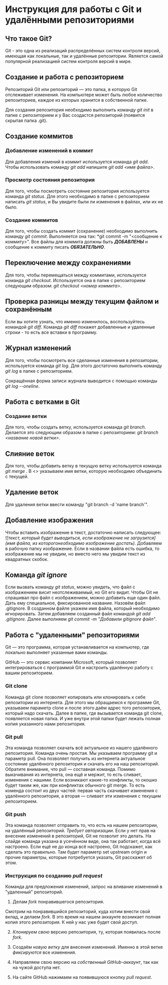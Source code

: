 # Инструкция для работы с Git и удалёнными репозиториями

## Что такое Git?
Git - это одна из реализаций распределённых систем контроля версий, имеющая как локальные, так и удалённые репозитории. Является самой популярной реализацией систем контроля версий в мире.
## Создание и работа с репозиторием
Репозиторий Git или репозиторий — это папка, в которую Git отслеживает изменения. На компьютере может быть любое количество репозиториев, каждое из которых хранится в собственной папке.

Для создания репозитория необходимо выполнить команду *git init*  в папке с репозиторием и у Вас создаcтся репозиторий (появится скрытая папка .git).

## Создание коммитов

### Добавление изменений в коммит
Для добавления измений в коммит используется команда *git add*. Чтобы использовать команду *git add* напишите *git add <имя файла>*.

### Просмотр состояния репозитория
Для того, чтобы посмотреть состояние репозитория используется команда *git status*. Для этого необходимо в папке с репозиторием написать *git status*, и Вы увидите были ли изменения в файлах, или их не было.

### Создание коммитов
Для того, чтобы создать коммит (сохранение) необходимо выполнить команду *git commit*. Выполняется она так: *git commit -m "<сообщение к коммиту>". Все файлы для коммита должны быть ***ДОБАВЛЕНЫ*** и сообщение к коммиту писать ***ОБЯЗАТЕЛЬНО***.

## Переключение между сохранениями
Для того, чтобы перемещаться между коммитами, используется команда *git checkout*. Используется она в папке с репозиторием следующим образом: *git checkout <номер коммита>*.

## Проверка разницы между текущим файлом и сохранённым
Если вы хотите узнать, что именно изменилось, воспользуйтесь командой *git diff*. Команда *git diff* покажет добавленные и удаленные строки - то есть все вставки в программу.

## Журнал изменений
Для того, чтобы посмотреть все сделанные изменения в репозитории, используется команда *git log*. Для этого достаточно выполнить команду *git log* в папке с репозиторием.

Сокращённая форма записи журнала выводится с помощью команды *git log --oneline*.

## Работа с ветками в Git

### Создание ветки

Для того, чтобы создать ветку, используется команда *git branch*. Делается это следующим образом в папке с репозиторием: *git branch <название новой ветки>*.

## Слияние веток

Для того, чтобы добавить ветку в текущую ветку используется команда *git merge <name branch>*. В <> указываем имя ветки, которую необходимо объединить с текущей.

## Удаление веток
Для удаления ветки ввести команду "git branch -d 'name branch'".
## Добавление изображения
Чтобы вставить изображение в текст, достаточно написать следующее: *![текст, который будет выводиться, если изображение не загрузится](имя файла, из которогонеобходимо изображение достать)*. Добавляем в рабочую папку изображение. Если в названии файла есть ошибка, то изображение мы не увидим, но вместо него мы увидим текст из квадратных скобок.
## Команда *git ignore*
Если вызвать команду *git status*, можно увидеть, что файл с изображением висит неотслеживаемый, но Git его видит. Чтобы Git не спрашивал про файл с изображением, можно добавить еще один файл. Дать ему специальное, фиксированное название. Назовём файл .gitignore. В созданном файле укажем имя файла, который необходимо игнорировать. Затем добавляем созданный файл командой *git add .gitignore*. Далее выполняем *git commit -m "Добавили gitignore файл"*.
## Работа с "удаленными" репозиториями
Git — это программа, которая устанавливается на компьютер, где локально выполняет указанные вами команды.

GitHub — это сервис компании Microsoft, который позволяет интегрироваться с программой Git и настроить удалённую работу с вашим репозиторием.
### Git clone
Команда git clone позволяет копировать или клонировать к себе репозитории из интернета. Для этого мы обращаемся к программе Git, указываем параметр clone и после этого даём адрес того репозитория, который надо скачать. Далее в папке, где вызывается команда git clone, появляется новая папка. И уже внутри этой папки будет лежать полная копия указанного нами репозитория.
### Git pull
Эта команда позволяет скачать всё актуальное из нашего удалённого репозитория. Команда очень простая. Мы указываем программу git и параметр pull. Она позволяет получить из интернета актуальное состояние удалённого репозитория и скачать его на наш репозиторий. Обратите внимание, что pull — составная команда. Помимо выкачивания из интернета, она ещё и мержит, то есть сливает, изменения с нашими. Если возникают какие-то конфликты, то окошко будет таким же, как при конфликтах обычного git merge. То есть коменда состоит из двух частей: первая часть скачивает изменения с удалённого репозитория, а вторая — сливает эти изменения с текущим репозиторием.
### Git push
Эта команда позволяет отправить то, что есть на нашем репозитории, на удалённый репозиторий. *Требует авторизации*. Если у нет прав на внесение изменений в репозиторий, Git не позволит это делать. На слайде команда указана в усечённом виде, она так работает, когда всё настроено. Если ещё не до конца всё настроено, Git подскажет, как сделать это правильно. Там будет параметр set upstream origin и прочие параметры, которые потребуется указать, Git расскажет об этом.
### Инструкция по созданию *pull request*
Команда для предложения изменений, запрос на вливание изменений в "удаленный" репозиторий.
1. Делам *fork* понравившегося репозитория.

Смотрим на понравившийся репозиторий, куда хотим внести свой вклад, и делаем *fork*. В это время на нашем аккаунте возникает полная копия этого репозитория. К ней у нас уже будет свой доступ.

2. *Клонируем свою* версию репозитория, ту, которая появилась после *fork*.

3. Создаём *новую ветку* для внесения изменений. Именно в этой ветке *фиксируются* все изменения.

4. Направляем свою версию на *собственный GitHub-аккаунт*, так как на чужой доступа нет.

5. На сайте GitHub нажимаем на появившуюся кнопку *pull request*.
